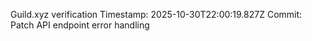 Guild.xyz verification
Timestamp: 2025-10-30T22:00:19.827Z
Commit: Patch API endpoint error handling